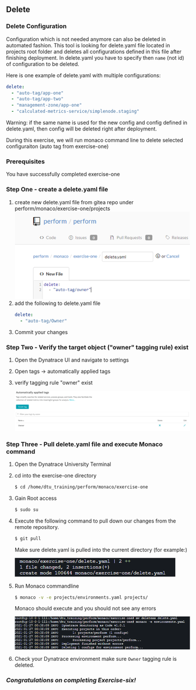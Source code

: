 ## Delete

### Delete Configuration
Configuration which is not needed anymore can also be deleted in automated fashion. This tool is looking for delete.yaml file located in projects root folder and deletes all configurations defined in this file after finishing deployment. In delete.yaml you have to specify then `name` (not id) of configuration to be deleted.

Here is one example of delete.yaml with multiple configurations:
```yaml
delete:
  - "auto-tag/app-one"
  - "auto-tag/app-two"
  - "management-zone/app-one"    
  - "calculated-metrics-service/simplenode.staging" 
```
Warning: if the same name is used for the new config and config defined in delete.yaml, then config will be deleted right after deployment.

During this exercise, we will run monaco command line to delete selected configuraiton (auto tag from exercise-one)

### Prerequisites

You have successfully completed exercise-one


### Step One - create a delete.yaml file


1. create new delete.yaml file from gitea repo under perform/monaco/exercise-one/projects
    ![Owner delete yaml](../../assets/images/delete_yaml.png)
2. add the following to delete.yaml file
    ```yaml
    delete:
      - "auto-tag/Owner"
    ```
3. Commit your changes

### Step Two - Verify the target object ("owner" tagging rule) exist
1. Open the Dynatrace UI and navigate to settings
2. Open tags -> automatically applied tags
3. verify tagging rule "owner" exist

    ![Owner Tag](../../assets/images/Ownertagui.png)

### Step Three - Pull delete.yaml file and execute Monaco command

1. Open the Dynatrace University Terminal
2. cd into the exercise-one directory
    ```bash
    $ cd /home/dtu_training/perform/monaco/exercise-one
    ```
3. Gain Root access
    ```bash
    $ sudo su
    ```
4. Execute the following command to pull down our changes from the remote repository. 
    ```bash
    $ git pull
    ```
    Make sure delete.yaml is pulled into the current directory (for example:)

    ![Owner git pull yaml](../../assets/images/git_pull.png)

5. Run Monaco commandline

    ```bash
    $ monaco -v -e projects/environments.yaml projects/
    ```
    Monaco should execute and you should not see any errors

    ![Owner git pull yaml](../../assets/images/delete_console.png)

6. Check your Dynatrace environment make sure `Owner` tagging rule is deleted.



### ***Congratulations on completing Exercise-six!***




